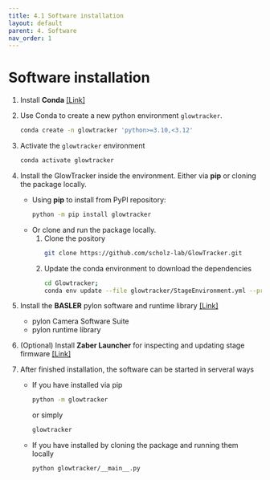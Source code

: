 ```yaml
---
title: 4.1 Software installation
layout: default
parent: 4. Software
nav_order: 1
---
```

# Software installation

1. Install **Conda** [[Link]](https://conda.io/projects/conda/en/latest/user-guide/install/index.html)
2. Use Conda to create a new python environment `glowtracker`.
    ```bash
    conda create -n glowtracker 'python>=3.10,<3.12'
    ```

3. Activate the `glowtracker` environment 
    ```bash
    conda activate glowtracker
    ```
4. Install the GlowTracker inside the environment. Either via **pip** or cloning the package locally.
    - Using **pip** to install from PyPI repository:
        ```bash
        python -m pip install glowtracker
        ```
    - Or clone and run the package locally.
        1. Clone the pository
            ```bash
            git clone https://github.com/scholz-lab/GlowTracker.git
            ```
        2. Update the conda environment to download the dependencies
            ```bash
            cd Glowtracker;
            conda env update --file glowtracker/StageEnvironment.yml --prune
            ```


4. Install the **BASLER** pylon software and runtime library [[Link]](https://www.baslerweb.com/en/software/pylon/)
    - pylon Camera Software Suite
    - pylon runtime library

5. (Optional) Install **Zaber Launcher** for inspecting and updating stage firmware [[Link]](https://software.zaber.com/zaber-launcher/download)

6. After finished installation, the software can be started in serveral ways
    - If you have installed via pip
        ```bash
        python -m glowtracker
        ```
        or simply
        ```bash
        glowtracker
        ```
    - If you have installed by cloning the package and running them locally
        ```bash
        python glowtracker/__main__.py
        ```